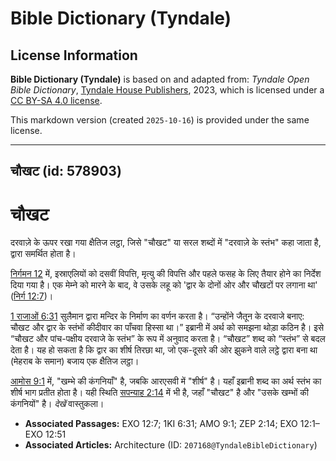 # Bible Dictionary (Tyndale)

## License Information

**Bible Dictionary (Tyndale)** is based on and adapted from: _Tyndale Open Bible Dictionary_, [Tyndale House Publishers](https://tyndaleopenresources.com/), 2023, which is licensed under a [CC BY-SA 4.0 license](https://creativecommons.org/licenses/by-sa/4.0/legalcode.en).

This markdown version (created `2025-10-16`) is provided under the same license.



--------------------------------

## चौखट (id: 578903)

चौखट
====

दरवाज़े के ऊपर रखा गया क्षैतिज लट्ठा, जिसे "चौखट" या सरल शब्दों में "दरवाज़े के स्तंभ" कहा जाता है, द्वारा समर्थित होता है। 

[निर्गमन 12](https://ref.ly/Exod12:1-Exod12:51) में, इस्राएलियों को दसवीं विपत्ति, मृत्यु की विपत्ति और पहले फसह के लिए तैयार होने का निर्देश दिया गया है। एक मेम्ने को मारने के बाद, वे उसके लहू को 'द्वार के दोनों ओर और चौखटों पर लगाना था' ([निर्ग 12:7](https://ref.ly/Exod12:7))।

[1 राजाओं 6:31](https://ref.ly/1Kgs6:31) सुलैमान द्वारा मन्दिर के निर्माण का वर्णन करता है। “उन्होंने जैतून के दरवाजे बनाए: चौखट और द्वार के स्तंभों कीदीवार का पाँचवा हिस्सा था।” इब्रानी में अर्थ को समझना थोड़ा कठिन है। इसे “चौखट और पांच\-पक्षीय दरवाजे के स्तंभ” के रूप में अनुवाद करता है। “चौखट” शब्द को “स्तंभ” से बदल देता है। यह हो सकता है कि द्वार का शीर्ष तिरछा था, जो एक\-दूसरे की ओर झुकने वाले लट्ठे द्वारा बना था (मेहराब के समान) बजाय एक क्षैतिज लट्ठा। 

[आमोस 9:1](https://ref.ly/Amos9:1) में, "खम्भे की कंगनियाँ" है, जबकि आरएसवी में "शीर्ष" है। यहाँ इब्रानी शब्द का अर्थ स्तंभ का शीर्ष भाग प्रतीत होता है। यही स्थिति [सपन्याह 2:14](https://ref.ly/Zeph2:14) में भी है, जहाँ "चौखट" है और "उसके खम्भों की कंगनियों" है। *देखें* वास्तुकला।

* **Associated Passages:** EXO 12:7; 1KI 6:31; AMO 9:1; ZEP 2:14; EXO 12:1–EXO 12:51
* **Associated Articles:** Architecture (ID: `207168@TyndaleBibleDictionary`)

